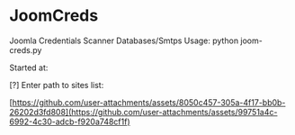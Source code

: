 # JoomCreds
Joomla Credentials Scanner Databases/Smtps 
Usage: python joom-creds.py


Started at: 

[?] Enter path to sites list:

[https://github.com/user-attachments/assets/8050c457-305a-4f17-bb0b-26202d3fd808](https://github.com/user-attachments/assets/99751a4c-6992-4c30-adcb-f920a748cf1f)
